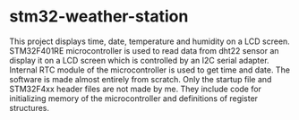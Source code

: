 # stm32-weather-station
This project displays time, date, temperature and humidity on a LCD screen. 
STM32F401RE microcontroller is used to read data from dht22 sensor an display it on a LCD screen which is controlled by an I2C
serial adapter. Internal RTC module of the microcontroller is used to get time and date. The software is made almost entirely from scratch. Only the startup file and STM32F4xx header files are not made by me.
They include code for initializing memory of the microcontroller and definitions of register structures.
